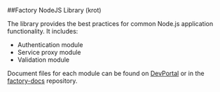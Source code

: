 ##Factory NodeJS Library (krot)

The library provides the best practiсes for common Node.js application functionality. It includes:

- Authentication module
- Service proxy module
- Validation module

Document files for each module can be found on [DevPortal][1] or in the [factory-docs][2] repository.


  [1]: http://devportal.devportal-ci.dspdev.wmg.com
  [2]: https://github.com/wmgdsp/factory-docs